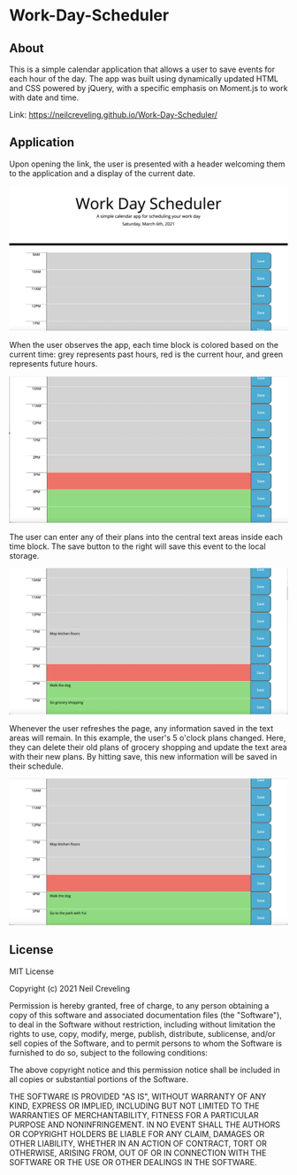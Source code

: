 # Work-Day-Scheduler



## About

This is a simple calendar application that allows a user to save events for each hour of the day. The app was built using dynamically updated HTML and CSS powered by jQuery, with a specific emphasis on Moment.js to work with date and time.

Link: https://neilcreveling.github.io/Work-Day-Scheduler/

## Application


Upon opening the link, the user is presented with a header welcoming them to the application and a display of the current date.


![Scheduler Header](./screenshots/scheduler_header.png)


When the user observes the app, each time block is colored based on the current time: grey represents past hours, red is the current hour, and green represents future hours.


![Scheduler Timeblocks](./screenshots/scheduler_empty.png)


The user can enter any of their plans into the central text areas inside each time block. The save button to the right will save this event to the local storage.


![Scheduler with Content](./screenshots/scheduler_firstplans.png)


Whenever the user refreshes the page, any information saved in the text areas will remain. In this example, the user's 5 o'clock plans changed. Here, they can delete their old plans of grocery shopping and update the text area with their new plans. By hitting save, this new information will be saved in their schedule.

![Scheduler with New Content](./screenshots/scheduler_secondplans.png)


## License

MIT License

Copyright (c) 2021 Neil Creveling

Permission is hereby granted, free of charge, to any person obtaining a copy of this software and associated documentation files (the "Software"), to deal in the Software without restriction, including without limitation the rights to use, copy, modify, merge, publish, distribute, sublicense, and/or sell copies of the Software, and to permit persons to whom the Software is furnished to do so, subject to the following conditions:

The above copyright notice and this permission notice shall be included in all copies or substantial portions of the Software.

THE SOFTWARE IS PROVIDED "AS IS", WITHOUT WARRANTY OF ANY KIND, EXPRESS OR IMPLIED, INCLUDING BUT NOT LIMITED TO THE WARRANTIES OF MERCHANTABILITY, FITNESS FOR A PARTICULAR PURPOSE AND NONINFRINGEMENT. IN NO EVENT SHALL THE AUTHORS OR COPYRIGHT HOLDERS BE LIABLE FOR ANY CLAIM, DAMAGES OR OTHER LIABILITY, WHETHER IN AN ACTION OF CONTRACT, TORT OR OTHERWISE, ARISING FROM, OUT OF OR IN CONNECTION WITH THE SOFTWARE OR THE USE OR OTHER DEALINGS IN THE SOFTWARE.
